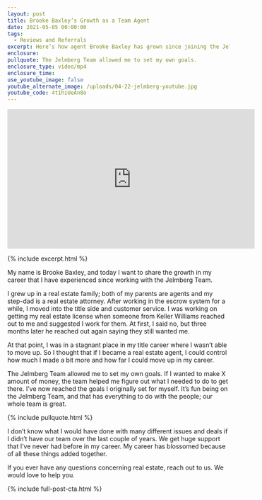 ```yaml
---
layout: post
title: Brooke Baxley’s Growth as a Team Agent
date: 2021-05-05 00:00:00
tags:
  - Reviews and Referrals
excerpt: Here’s how agent Brooke Baxley has grown since joining the Jelmberg Team.
enclosure:
pullquote: The Jelmberg Team allowed me to set my own goals.
enclosure_type: video/mp4
enclosure_time:
use_youtube_image: false
youtube_alternate_image: /uploads/04-22-jelmberg-youtube.jpg
youtube_code: 4t1hiUeAn8o
---
```

<iframe src="https://www.youtube.com/embed/4t1hiUeAn8o?rel=0" width="560" height="315" frameborder="0" allowfullscreen="allowfullscreen"></iframe>

{% include excerpt.html %}

My name is Brooke Baxley, and today I want to share the growth in my career that I have experienced since working with the Jelmberg Team.&nbsp;

I grew up in a real estate family; both of my parents are agents and my step-dad is a real estate attorney. After working in the escrow system for a while, I moved into the title side and customer service. I was working on getting my real estate license when someone from Keller Williams reached out to me and suggested I work for them. At first, I said no, but three months later he reached out again saying they still wanted me.&nbsp;

At that point, I was in a stagnant place in my title career where I wasn’t able to move up. So I thought that if I became a real estate agent, I could control how much I made a bit more and how far I could move up in my career.&nbsp;

The Jelmberg Team allowed me to set my own goals. If I wanted to make X amount of money, the team helped me figure out what I needed to do to get there. I’ve now reached the goals I originally set for myself. It’s fun being on the Jelmberg Team, and that has everything to do with the people; our whole team is great.

{% include pullquote.html %}

I don’t know what I would have done with many different issues and deals if I didn’t have our team over the last couple of years. We get huge support that I’ve never had before in my career. My career has blossomed because of all these things added together.

If you ever have any questions concerning real estate, reach out to us. We would love to help you.

{% include full-post-cta.html %}
